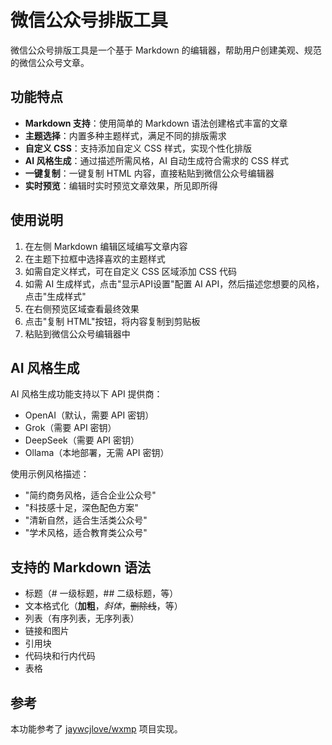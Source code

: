 # 微信公众号排版工具

微信公众号排版工具是一个基于 Markdown 的编辑器，帮助用户创建美观、规范的微信公众号文章。

## 功能特点

- **Markdown 支持**：使用简单的 Markdown 语法创建格式丰富的文章
- **主题选择**：内置多种主题样式，满足不同的排版需求
- **自定义 CSS**：支持添加自定义 CSS 样式，实现个性化排版
- **AI 风格生成**：通过描述所需风格，AI 自动生成符合需求的 CSS 样式
- **一键复制**：一键复制 HTML 内容，直接粘贴到微信公众号编辑器
- **实时预览**：编辑时实时预览文章效果，所见即所得

## 使用说明

1. 在左侧 Markdown 编辑区域编写文章内容
2. 在主题下拉框中选择喜欢的主题样式
3. 如需自定义样式，可在自定义 CSS 区域添加 CSS 代码
4. 如需 AI 生成样式，点击"显示API设置"配置 AI API，然后描述您想要的风格，点击"生成样式"
5. 在右侧预览区域查看最终效果
6. 点击"复制 HTML"按钮，将内容复制到剪贴板
7. 粘贴到微信公众号编辑器中

## AI 风格生成

AI 风格生成功能支持以下 API 提供商：

- OpenAI（默认，需要 API 密钥）
- Grok（需要 API 密钥）
- DeepSeek（需要 API 密钥）
- Ollama（本地部署，无需 API 密钥）

使用示例风格描述：

- "简约商务风格，适合企业公众号"
- "科技感十足，深色配色方案"
- "清新自然，适合生活类公众号"
- "学术风格，适合教育类公众号"

## 支持的 Markdown 语法

- 标题（# 一级标题，## 二级标题，等）
- 文本格式化（**加粗**，*斜体*，~~删除线~~，等）
- 列表（有序列表，无序列表）
- 链接和图片
- 引用块
- 代码块和行内代码
- 表格

## 参考

本功能参考了 [jaywcjlove/wxmp](https://github.com/jaywcjlove/wxmp) 项目实现。 